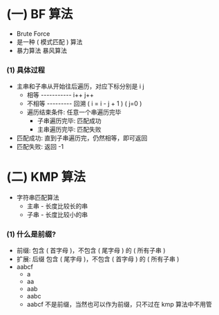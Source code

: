 # (一) BF 算法

- Brute Force
- 是一种 ( 模式匹配 ) 算法
- 暴力算法 暴风算法

### (1) 具体过程

- 主串和子串从开始往后遍历，对应下标分别是 i j
  - 相等 ----------- i++ j++
  - 不相等 --------- 回溯 ( i = i - j + 1 ) ( j=0 )
  - 遍历结束条件: 任意一个串遍历完毕
    - 子串遍历完毕: 匹配成功
    - 主串遍历完毕: 匹配失败
- 匹配成功: 直到子串遍历完，仍然相等，即可返回
- 匹配失败: 返回 -1

# (二) KMP 算法

- 字符串匹配算法
  - 主串 - 长度比较长的串
  - 子串 - 长度比较小的串

### (1) 什么是前缀?

- 前缀: 包含 ( 首字母 )，不包含 ( 尾字母 ) 的 ( 所有子串 )
- 扩展: 后缀 包含 ( 尾字母 )，不包含 ( 首字母 ) 的 ( 所有子串 )
- aabcf
  - a
  - aa
  - aab
  - aabc
  - aabcf 不是前缀，当然也可以作为前缀，只不过在 kmp 算法中不用管
